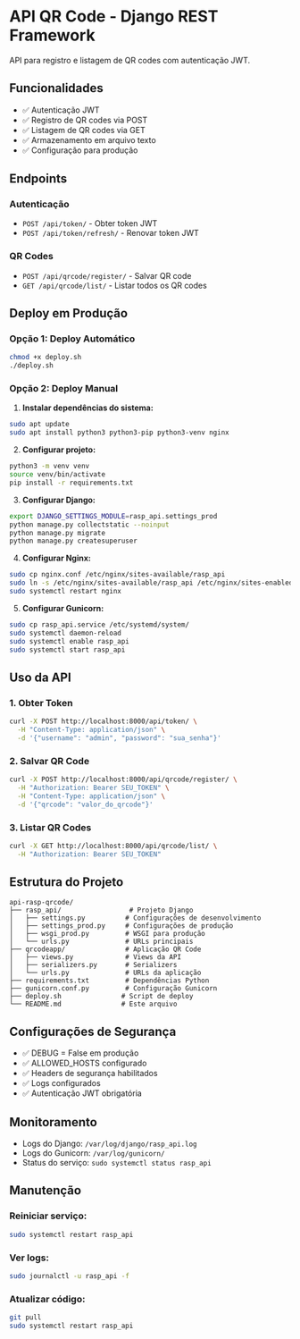 # API QR Code - Django REST Framework

API para registro e listagem de QR codes com autenticação JWT.

## Funcionalidades

- ✅ Autenticação JWT
- ✅ Registro de QR codes via POST
- ✅ Listagem de QR codes via GET
- ✅ Armazenamento em arquivo texto
- ✅ Configuração para produção

## Endpoints

### Autenticação
- `POST /api/token/` - Obter token JWT
- `POST /api/token/refresh/` - Renovar token JWT

### QR Codes
- `POST /api/qrcode/register/` - Salvar QR code
- `GET /api/qrcode/list/` - Listar todos os QR codes

## Deploy em Produção

### Opção 1: Deploy Automático
```bash
chmod +x deploy.sh
./deploy.sh
```

### Opção 2: Deploy Manual

1. **Instalar dependências do sistema:**
```bash
sudo apt update
sudo apt install python3 python3-pip python3-venv nginx
```

2. **Configurar projeto:**
```bash
python3 -m venv venv
source venv/bin/activate
pip install -r requirements.txt
```

3. **Configurar Django:**
```bash
export DJANGO_SETTINGS_MODULE=rasp_api.settings_prod
python manage.py collectstatic --noinput
python manage.py migrate
python manage.py createsuperuser
```

4. **Configurar Nginx:**
```bash
sudo cp nginx.conf /etc/nginx/sites-available/rasp_api
sudo ln -s /etc/nginx/sites-available/rasp_api /etc/nginx/sites-enabled/
sudo systemctl restart nginx
```

5. **Configurar Gunicorn:**
```bash
sudo cp rasp_api.service /etc/systemd/system/
sudo systemctl daemon-reload
sudo systemctl enable rasp_api
sudo systemctl start rasp_api
```

## Uso da API

### 1. Obter Token
```bash
curl -X POST http://localhost:8000/api/token/ \
  -H "Content-Type: application/json" \
  -d '{"username": "admin", "password": "sua_senha"}'
```

### 2. Salvar QR Code
```bash
curl -X POST http://localhost:8000/api/qrcode/register/ \
  -H "Authorization: Bearer SEU_TOKEN" \
  -H "Content-Type: application/json" \
  -d '{"qrcode": "valor_do_qrcode"}'
```

### 3. Listar QR Codes
```bash
curl -X GET http://localhost:8000/api/qrcode/list/ \
  -H "Authorization: Bearer SEU_TOKEN"
```

## Estrutura do Projeto

```
api-rasp-qrcode/
├── rasp_api/                 # Projeto Django
│   ├── settings.py          # Configurações de desenvolvimento
│   ├── settings_prod.py     # Configurações de produção
│   ├── wsgi_prod.py         # WSGI para produção
│   └── urls.py              # URLs principais
├── qrcodeapp/               # Aplicação QR Code
│   ├── views.py             # Views da API
│   ├── serializers.py       # Serializers
│   └── urls.py              # URLs da aplicação
├── requirements.txt         # Dependências Python
├── gunicorn.conf.py         # Configuração Gunicorn
├── deploy.sh               # Script de deploy
└── README.md               # Este arquivo
```

## Configurações de Segurança

- ✅ DEBUG = False em produção
- ✅ ALLOWED_HOSTS configurado
- ✅ Headers de segurança habilitados
- ✅ Logs configurados
- ✅ Autenticação JWT obrigatória

## Monitoramento

- Logs do Django: `/var/log/django/rasp_api.log`
- Logs do Gunicorn: `/var/log/gunicorn/`
- Status do serviço: `sudo systemctl status rasp_api`

## Manutenção

### Reiniciar serviço:
```bash
sudo systemctl restart rasp_api
```

### Ver logs:
```bash
sudo journalctl -u rasp_api -f
```

### Atualizar código:
```bash
git pull
sudo systemctl restart rasp_api
``` 